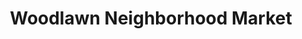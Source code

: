 ---
title: "Woodlawn Neighborhood Market"
url: /chicago/woodlawn-neighborhood-market/
shop: convenience
---